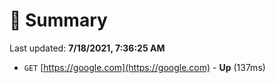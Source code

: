 # 📖 Summary
Last updated: **7/18/2021, 7:36:25 AM**

- `GET` [https://google.com](https://google.com) - **Up** (137ms)
